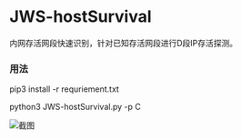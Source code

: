 # JWS-hostSurvival
内网存活网段快速识别，针对已知存活网段进行D段IP存活探测。

### 用法
pip3 install -r requriement.txt

python3 JWS-hostSurvival.py -p C

![截图](https://github.com/jammny/JWS-hostSurvival/pic.png)

